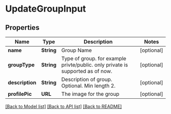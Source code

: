 # UpdateGroupInput

## Properties
Name | Type | Description | Notes
------------ | ------------- | ------------- | -------------
**name** | **String** | Group Name | [optional] 
**groupType** | **String** | Type of group. for example privte/public. only private is supported as of now. | [optional] 
**description** | **String** | Description of group. Optional. Min length 2. | [optional] 
**profilePic** | **URL** | The image for the group | [optional] 

[[Back to Model list]](../README.md#documentation-for-models) [[Back to API list]](../README.md#documentation-for-api-endpoints) [[Back to README]](../README.md)


